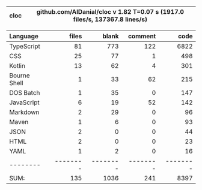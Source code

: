 
cloc|github.com/AlDanial/cloc v 1.82  T=0.07 s (1917.0 files/s, 137367.8 lines/s)
--- | ---

Language|files|blank|comment|code
:-------|-------:|-------:|-------:|-------:
TypeScript|81|773|122|6822
CSS|25|77|1|498
Kotlin|13|62|4|301
Bourne Shell|1|33|62|215
DOS Batch|1|35|0|147
JavaScript|6|19|52|142
Markdown|2|29|0|96
Maven|1|6|0|93
JSON|2|0|0|44
HTML|2|0|0|23
YAML|1|2|0|16
--------|--------|--------|--------|--------
SUM:|135|1036|241|8397
